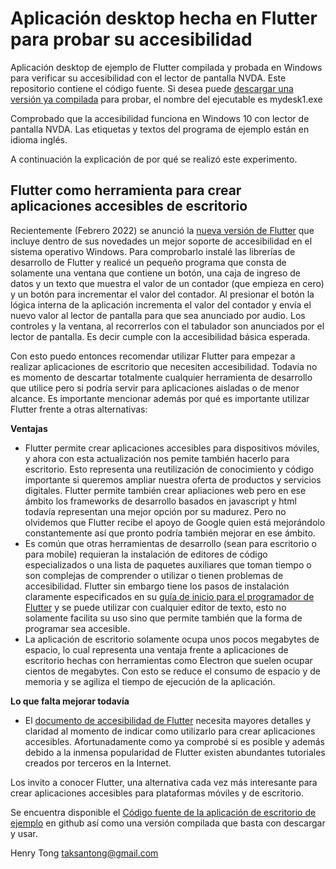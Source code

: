 # Aplicación desktop hecha en Flutter para probar su accesibilidad
Aplicación desktop de ejemplo de Flutter compilada y probada en Windows para verificar su accesibilidad con el lector de pantalla NVDA. Este repositorio contiene el código fuente. Si desea puede [descargar una versión ya compilada](https://drive.google.com/drive/folders/1v_kwMdTo3cN7WCVogTa-o6_2Darierfu?usp=sharing) para probar, el nombre del ejecutable es mydesk1.exe

Comprobado que la accesibilidad funciona en Windows 10 con lector de pantalla NVDA. Las etiquetas y textos del programa de ejemplo están en idioma inglés.

A continuación la explicación de por qué se realizó este experimento.

## Flutter como herramienta para crear aplicaciones accesibles de escritorio

Recientemente (Febrero 2022) se anunció la [nueva versión de Flutter](https://developers.googleblog.com/2022/02/announcing-flutter-for-windows.html) que incluye dentro de sus novedades un mejor soporte de accesibilidad en el sistema operativo Windows. Para comprobarlo instalé las librerías de desarrollo de Flutter y realicé un pequeño programa que consta de solamente una ventana que contiene un botón, una caja de ingreso de datos y un texto que muestra el valor de un contador (que empieza en cero) y un botón para incrementar el valor del contador. Al presionar el botón la lógica interna de la aplicación incrementa el valor del contador y envía el nuevo valor al lector de pantalla para que sea anunciado por audio. Los controles y la ventana, al recorrerlos con el tabulador son anunciados por el lector de pantalla. Es decir cumple con la accesibilidad básica esperada.

Con esto puedo entonces recomendar utilizar Flutter para empezar a realizar aplicaciones de escritorio que necesiten accesibilidad. Todavía no es momento de descartar totalmente cualquier herramienta de desarrollo que utilice pero si podría servir para aplicaciones aisladas o de menor alcance. Es importante mencionar además por qué es importante utilizar Flutter frente a otras alternativas:

**Ventajas**

- Flutter permite crear aplicaciones accesibles para dispositivos móviles, y ahora con esta actualización nos pemite también hacerlo para escritorio. Esto representa una reutilización de conocimiento y código importante si queremos ampliar nuestra oferta de productos y servicios digitales. Flutter permite también crear apliaciones web pero en ese ámbito los frameworks de desarrollo basados en javascript y html todavía representan una mejor opción por su madurez. Pero no olvidemos que Flutter recibe el apoyo de Google quien está mejorándolo constantemente así que pronto podría también mejorar en ese ámbito.
- Es común que otras herramientas de desarrollo (sean para escritorio o para mobile) requieran la instalación de editores de código especializados o una lista de paquetes auxiliares que toman tiempo o son complejas de comprender o utilizar o tienen problemas de accesibilidad. Flutter sin embargo tiene los pasos de instalación claramente especificados en su [guía de inicio para el programador de Flutter](https://docs.flutter.dev/get-started/install) y se puede utilizar con cualquier editor de texto, esto no solamente facilita su uso sino que permite también que la forma de programar sea accesible.
- La aplicación de escritorio solamente ocupa unos pocos megabytes de espacio, lo cual representa una ventaja frente a aplicaciones de escritorio hechas con herramientas como Electron que suelen ocupar cientos de megabytes. Con esto se reduce el consumo de espacio y de memoria y se agiliza el tiempo de ejecución de la aplicación.

**Lo que falta mejorar todavía**

- El [documento de accesibilidad de Flutter](https://docs.flutter.dev/development/accessibility-and-localization/accessibility) necesita mayores detalles y claridad al momento de indicar como utilizarlo para crear aplicaciones accesibles. Afortunadamente como ya comprobé si es posible y además debido a la inmensa popularidad de Flutter existen abundantes tutoriales creados por terceros en la Internet.

Los invito a conocer Flutter, una alternativa cada vez más interesante para crear aplicaciones accesibles para plataformas móviles y de escritorio.

Se encuentra disponible el [Código fuente de la aplicación de escritorio de ejemplo](https://github.com/dalatgit/flutter_desktop_test) en github así como una versión compilada que basta con descargar y usar.

Henry Tong
taksantong@gmail.com